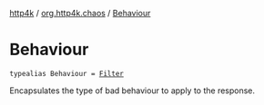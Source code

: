 [http4k](../index.md) / [org.http4k.chaos](index.md) / [Behaviour](./-behaviour.md)

# Behaviour

`typealias Behaviour = `[`Filter`](../org.http4k.core/-filter/index.md)

Encapsulates the type of bad behaviour to apply to the response.

